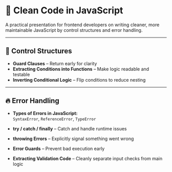 # 🧼 Clean Code in JavaScript

A practical presentation for frontend developers on writing cleaner, more maintainable JavaScript by control structures and error handling.

---

## 🧠 Control Structures

- **Guard Clauses** – Return early for clarity
- **Extracting Conditions into Functions** – Make logic readable and testable
- **Inverting Conditional Logic** – Flip conditions to reduce nesting

---

## 🔥 Error Handling

- **Types of Errors in JavaScript:**  
  `SyntaxError`, `ReferenceError`, `TypeError`

- **try / catch / finally** – Catch and handle runtime issues
- **throwing Errors** – Explicitly signal something went wrong
- **Error Guards** – Prevent bad execution early
- **Extracting Validation Code** – Cleanly separate input checks from main logic
